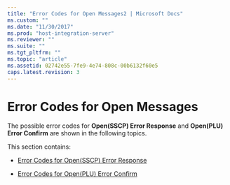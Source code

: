 ```yaml
---
title: "Error Codes for Open Messages2 | Microsoft Docs"
ms.custom: ""
ms.date: "11/30/2017"
ms.prod: "host-integration-server"
ms.reviewer: ""
ms.suite: ""
ms.tgt_pltfrm: ""
ms.topic: "article"
ms.assetid: 02742e55-7fe9-4e74-808c-00b6132f60e5
caps.latest.revision: 3
---
```

# Error Codes for Open Messages
The possible error codes for **Open(SSCP) Error Response** and **Open(PLU) Error Confirm** are shown in the following topics.  
  
 This section contains:  
  
-   [Error Codes for Open(SSCP) Error Response](../core/error-codes-for-open-sscp-error-response1.md)  
  
-   [Error Codes for Open(PLU) Error Confirm](../core/error-codes-for-open-plu-error-confirm2.md)
